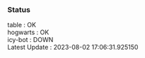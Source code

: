 ### Status


table : OK  
hogwarts : OK  
icy-bot : DOWN  
Latest Update : 2023-08-02 17:06:31.925150
